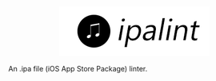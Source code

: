 <p align="center">
   <img src="Documentation/Resources/ipalint.png" alt="ipalint logo" />
</p>

An .ipa file (iOS App Store Package) linter.
